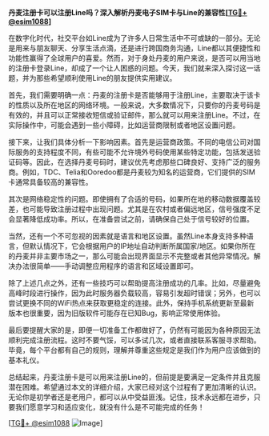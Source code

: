 **丹麦注册卡可以注册Line吗？深入解析丹麦电子SIM卡与Line的兼容性[[TG💪+ @esim1088](https://t.me/s/esim1088)]**

在数字化时代，社交平台如Line成为了许多人日常生活中不可或缺的一部分。无论是用来与朋友聊天、分享生活点滴，还是进行跨国商务沟通，Line都以其便捷性和功能性赢得了全球用户的喜爱。然而，对于身处丹麦的用户来说，是否可以用当地的注册卡登录Line，却成了一个让人困惑的问题。今天，我们就来深入探讨这一话题，并为那些希望顺利使用Line的朋友提供实用建议。

首先，我们需要明确一点：丹麦的注册卡是否能够用于注册Line，主要取决于该卡的性质以及所在地区的网络环境。一般来说，大多数情况下，只要你的丹麦号码是有效的，并且可以正常接收短信或验证邮件，那么就可以用来注册Line。不过，在实际操作中，可能会遇到一些小障碍，比如运营商限制或者地区设置问题。

接下来，让我们具体分析一下影响因素。首先是运营商政策。不同的电信公司对国际服务的支持程度不同，有些可能不允许境外号码使用某些特定功能，包括发送验证码等。因此，在选择丹麦号码时，建议优先考虑那些口碑良好、支持广泛的服务商。例如，TDC、Telia和Ooredoo都是丹麦较为知名的运营商，它们提供的SIM卡通常具备较高的兼容性。

其次是网络稳定性的问题。即使拥有了合适的号码，如果所在地的移动数据覆盖较差，也可能导致注册过程中出现问题。尤其是在农村或者偏远地区，信号强度不足会显著降低成功率。所以，在准备尝试之前，请确保自己处于信号较好的位置。

当然，还有一个不可忽视的因素就是语言和地区设置。虽然Line本身支持多种语言，但默认情况下，它会根据用户的IP地址自动判断所属国家/地区。如果你所在的丹麦并非主要市场之一，那么可能会出现界面显示不完整或者其他异常情况。解决办法很简单——手动调整应用程序的语言和区域设置即可。

除了上述几点之外，还有一些技巧可以帮助提高注册成功的几率。比如，尽量避免高峰时段进行操作，因为此时服务器负载较高，容易引发超时错误；另外，也可以尝试更换不同的WiFi热点来获取更稳定的连接。此外，保持手机系统更新至最新版本也很重要，因为旧版软件可能存在已知Bug，影响正常使用体验。

最后要提醒大家的是，即便一切准备工作都做好了，仍然有可能因为各种原因无法顺利完成注册流程。这时不要气馁，可以多试几次，或者直接联系客服寻求帮助。毕竟，每个平台都有自己的规则，理解并尊重这些规定是我们作为用户应该做到的基本礼仪。

总结起来，丹麦注册卡是可以用来注册Line的，但前提是要满足一定条件并且克服潜在困难。希望通过本文的详细介绍，大家已经对这个过程有了更加清晰的认识。无论你是初学者还是老用户，都可以从中受益匪浅。记住，技术永远都在进步，只要我们愿意学习和适应变化，就没有什么是不可能完成的任务！

[[TG💪+ @esim1088](https://t.me/s/esim1088) ![Image](https://i.postimg.cc/4NQfJmqS/Snipaste-2025-05-13-00-14-12.png)]